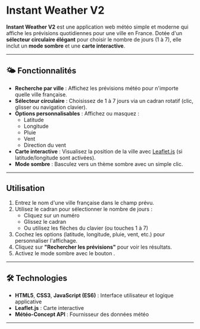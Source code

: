 # Instant Weather V2

**Instant Weather V2** est une application web météo simple et moderne qui affiche les prévisions quotidiennes pour une ville en France. Dotée d'un **sélecteur circulaire élégant** pour choisir le nombre de jours (1 à 7), elle inclut un **mode sombre** et une **carte interactive**.

---

## 🌤 Fonctionnalités

- **Recherche par ville** : Affichez les prévisions météo pour n'importe quelle ville française.  
- **Sélecteur circulaire** : Choisissez de 1 à 7 jours via un cadran rotatif (clic, glisser ou navigation clavier).  
- **Options personnalisables** : Affichez ou masquez :
  - Latitude
  - Longitude
  - Pluie
  - Vent
  - Direction du vent  
- **Carte interactive** : Visualisez la position de la ville avec [Leaflet.js](https://leafletjs.com/) (si latitude/longitude sont activées).  
- **Mode sombre** : Basculez vers un thème sombre avec un simple clic.

---

## Utilisation

1. Entrez le nom d'une ville française dans le champ prévu.
2. Utilisez le cadran pour sélectionner le nombre de jours :
   - Cliquez sur un numéro
   - Glissez le cadran
   - Ou utilisez les flèches du clavier (ou touches 1 à 7)
3. Cochez les options (latitude, longitude, pluie, vent, etc.) pour personnaliser l'affichage.
4. Cliquez sur **"Rechercher les prévisions"** pour voir les résultats.
5. Activez le mode sombre avec le bouton .

---

## 🛠️ Technologies

- **HTML5**, **CSS3**, **JavaScript (ES6)** : Interface utilisateur et logique applicative
- **Leaflet.js** : Carte interactive
- **Météo-Concept API** : Fournisseur des données météo

---
